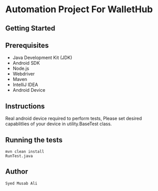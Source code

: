 #  Automation Project For WalletHub  



## Getting Started



## Prerequisites
 
- Java Development Kit (JDK)
- Android SDK
- Node.js
- Webdriver
- Maven
- IntelliJ IDEA
- Android Device

## Instructions 
 Real android device required to perform tests, Please set desired capablitlies of your device in utility.BaseTest class. 


## Running the tests
    mvn clean install 
    RunTest.java 
    
    
## Author
    Syed Musab Ali


